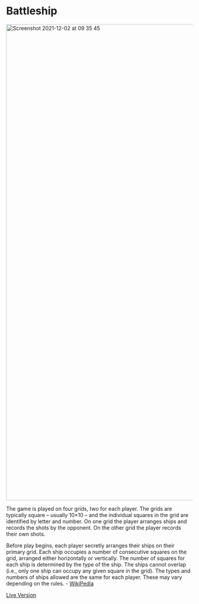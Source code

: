# Battleship

<img width="1280" alt="Screenshot 2021-12-02 at 09 35 45" src="https://user-images.githubusercontent.com/63427719/144386421-5f54e54d-e273-402d-9713-1156df53c67d.png">

The game is played on four grids, two for each player. The grids are typically square – usually 10×10 – and the individual squares in the grid are identified by letter and number. On one grid the player arranges ships and records the shots by the opponent. On the other grid the player records their own shots.

Before play begins, each player secretly arranges their ships on their primary grid. Each ship occupies a number of consecutive squares on the grid, arranged either horizontally or vertically. The number of squares for each ship is determined by the type of the ship. The ships cannot overlap (i.e., only one ship can occupy any given square in the grid). The types and numbers of ships allowed are the same for each player. These may vary depending on the rules. - [WikiPedia](<https://en.wikipedia.org/wiki/Battleship_(game)>)

[Live Version](http://tildadares.github.io/battleship)
